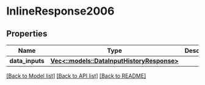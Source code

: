 # InlineResponse2006

## Properties
Name | Type | Description | Notes
------------ | ------------- | ------------- | -------------
**data_inputs** | [**Vec<::models::DataInputHistoryResponse>**](DataInputHistoryResponse.md) |  | [optional] 

[[Back to Model list]](../README.md#documentation-for-models) [[Back to API list]](../README.md#documentation-for-api-endpoints) [[Back to README]](../README.md)



